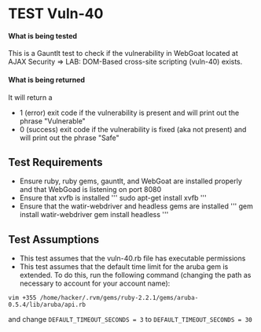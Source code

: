 # TEST Vuln-40

#### What is being tested

This is a Gauntlt test to check if the vulnerability in WebGoat located at AJAX Security => LAB: DOM-Based cross-site scripting (vuln-40) exists.

#### What is being returned

It will return a
- 1 (error) exit code if the vulnerability is present and will print out the phrase "Vulnerable"
- 0 (success) exit code if the vulnerability is fixed (aka not present) and will print out the phrase "Safe"

## Test Requirements

- Ensure ruby, ruby gems, gauntlt, and WebGoat are installed properly and that WebGoad is listening on port 8080
- Ensure that xvfb is installed
'''
sudo apt-get install xvfb
'''
- Ensure that the watir-webdriver and headless gems are installed
'''
gem install watir-webdriver
gem install headless
'''

## Test Assumptions

- This test assumes that the vuln-40.rb file has executable permissions
- This test assumes that the default time limit for the aruba gem is extended. To do this, run the following command (changing the path as necessary to account for your account name):
```
vim +355 /home/hacker/.rvm/gems/ruby-2.2.1/gems/aruba-0.5.4/lib/aruba/api.rb
```
and change `DEFAULT_TIMEOUT_SECONDS = 3` to `DEFAULT_TIMEOUT_SECONDS = 30`